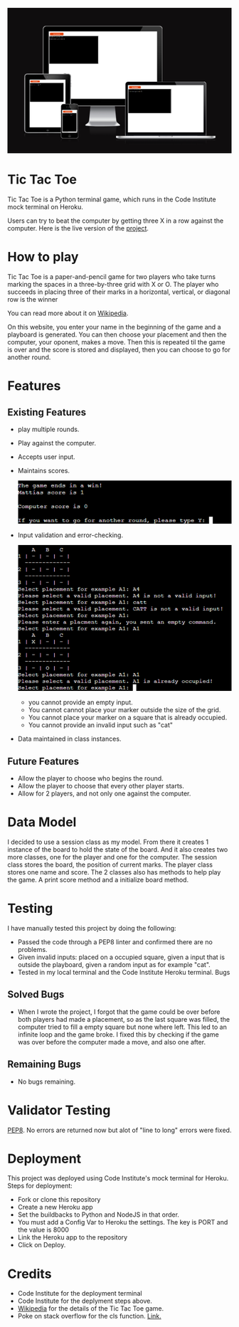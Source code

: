 ![Multiple screens image](assets/readme-images/multiple-screens.png)

# Tic Tac Toe
Tic Tac Toe is a Python terminal game, which runs in the Code Institute mock terminal on Heroku.

Users can try to beat the computer by getting three X in a row against the computer.
Here is the live version of the [project](https://tic-tac-toe-matte.herokuapp.com/).

# How to play

Tic Tac Toe is a paper-and-pencil game for two players who take turns marking the spaces in a three-by-three grid with X or O. The player who succeeds in placing three of their marks in a horizontal, vertical, or diagonal row is the winner

You can read more about it on [Wikipedia](https://en.wikipedia.org/wiki/Tic-tac-toe).

On this website, you enter your name in the beginning of the game and a playboard is generated. You can then choose your placement and then the computer, your oponent, makes a move. Then this is repeated til the game is over and the score is stored and displayed, then you can choose to go for another round.

# Features

## Existing Features

- play multiple rounds.

- Play against the computer.

- Accepts user input.

- Maintains scores.

  ![score count image](assets/readme-images/score-count.png)

- Input validation and error-checking.

  ![error testing image](assets/readme-images/invalid-input.png)
  - you cannot provide an empty input.
  - You cannot cannot place your marker outside the size of the grid.
  - You cannot place your marker on a square that is already occupied.
  - You cannot provide an invalid input such as "cat"

- Data maintained in class instances.

## Future Features

- Allow the player to choose who begins the round.
- Allow the player to choose that every other player starts.
- Allow for 2 players, and not only one against the computer.

#  Data Model

I decided to use a session class as my model. From there it creates 1 instance of the board to hold the state of the board. And it also creates two more classes, one for the player and one for the computer.
The session class stores the board, the position of current marks. The player class stores one name and score.
The 2 classes also has methods to help play the game. A print score method and a initialize board method.

# Testing

I have manually tested this project by doing the following:
- Passed the code through a PEP8 linter and confirmed there are no problems.
- Given invalid inputs: placed on a occupied square, given a input that is outside the playboard, given a random input as for example "cat".
- Tested in my local terminal and the Code Institute Heroku terminal.
Bugs

## Solved Bugs

- When I wrote the project, I forgot that the game could be over before both players had made a placement, so as the last square was filled, the computer tried to fill a empty square but none where left. This led to an infinite loop and the game broke. I fixed this by checking if the game was over before the computer made a move, and also one after.

## Remaining Bugs

- No bugs remaining.

# Validator Testing

[PEP8](http://pep8online.com/). No errors are returned now but alot of "line to long" errors were fixed.

# Deployment

This project was deployed using Code Institute's mock terminal for Heroku.
Steps for deployment:
- Fork or clone this repository 
- Create a new Heroku app 
- Set the buildbacks to Python and NodeJS in that order.
- You must add a Config Var to Heroku the settings. The key is PORT and the value is 8000
- Link the Heroku app to the repository
- Click on Deploy.

# Credits

- Code Institute for the deployment terminal
- Code Institute for the deplyment steps above.
- [Wikipedia](https://en.wikipedia.org/wiki/Tic-tac-toe) for the details of the Tic Tac Toe game.
- Poke on stack overflow for the cls function. [Link.](https://stackoverflow.com/questions/2084508/clear-terminal-in-python)

